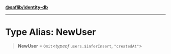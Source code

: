 [**@saflib/identity-db**](../index.md)

---

# Type Alias: NewUser

> **NewUser** = `Omit`\<_typeof_ `users.$inferInsert`, `"createdAt"`\>
